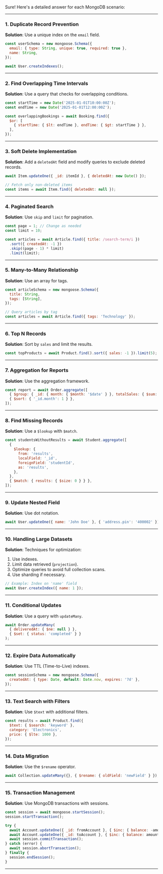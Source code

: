 Sure! Here's a detailed answer for each MongoDB scenario:

---

### 1. **Duplicate Record Prevention**
**Solution**: Use a unique index on the `email` field.
```javascript
const userSchema = new mongoose.Schema({
  email: { type: String, unique: true, required: true },
  name: String,
});

await User.createIndexes();
```

---

### 2. **Find Overlapping Time Intervals**
**Solution**: Use a query that checks for overlapping conditions.
```javascript
const startTime = new Date('2025-01-01T10:00:00Z');
const endTime = new Date('2025-01-01T12:00:00Z');

const overlappingBookings = await Booking.find({
  $or: [
    { startTime: { $lt: endTime }, endTime: { $gt: startTime } },
  ],
});
```

---

### 3. **Soft Delete Implementation**
**Solution**: Add a `deletedAt` field and modify queries to exclude deleted records.
```javascript
await Item.updateOne({ _id: itemId }, { deletedAt: new Date() });

// Fetch only non-deleted items
const items = await Item.find({ deletedAt: null });
```

---

### 4. **Paginated Search**
**Solution**: Use `skip` and `limit` for pagination.
```javascript
const page = 1; // Change as needed
const limit = 10;

const articles = await Article.find({ title: /search-term/i })
  .sort({ createdAt: -1 })
  .skip((page - 1) * limit)
  .limit(limit);
```

---

### 5. **Many-to-Many Relationship**
**Solution**: Use an array for tags.
```javascript
const articleSchema = new mongoose.Schema({
  title: String,
  tags: [String],
});

// Query articles by tag
const articles = await Article.find({ tags: 'Technology' });
```

---

### 6. **Top N Records**
**Solution**: Sort by `sales` and limit the results.
```javascript
const topProducts = await Product.find().sort({ sales: -1 }).limit(5);
```

---

### 7. **Aggregation for Reports**
**Solution**: Use the aggregation framework.
```javascript
const report = await Order.aggregate([
  { $group: { _id: { month: { $month: '$date' } }, totalSales: { $sum: '$amount' } } },
  { $sort: { '_id.month': 1 } },
]);
```

---

### 8. **Find Missing Records**
**Solution**: Use a `$lookup` with `$match`.
```javascript
const studentsWithoutResults = await Student.aggregate([
  {
    $lookup: {
      from: 'results',
      localField: '_id',
      foreignField: 'studentId',
      as: 'results',
    },
  },
  { $match: { results: { $size: 0 } } },
]);
```

---

### 9. **Update Nested Field**
**Solution**: Use dot notation.
```javascript
await User.updateOne({ name: 'John Doe' }, { 'address.pin': '400002' });
```

---

### 10. **Handling Large Datasets**
**Solution**: Techniques for optimization:
1. Use indexes.
2. Limit data retrieved (`projection`).
3. Optimize queries to avoid full collection scans.
4. Use sharding if necessary.
```javascript
// Example: Index on 'name' field
await User.createIndex({ name: 1 });
```

---

### 11. **Conditional Updates**
**Solution**: Use a query with `updateMany`.
```javascript
await Order.updateMany(
  { deliveredAt: { $ne: null } },
  { $set: { status: 'completed' } }
);
```

---

### 12. **Expire Data Automatically**
**Solution**: Use TTL (Time-to-Live) indexes.
```javascript
const sessionSchema = new mongoose.Schema({
  createdAt: { type: Date, default: Date.now, expires: '7d' },
});
```

---

### 13. **Text Search with Filters**
**Solution**: Use `$text` with additional filters.
```javascript
const results = await Product.find({
  $text: { $search: 'keyword' },
  category: 'Electronics',
  price: { $lte: 1000 },
});
```

---

### 14. **Data Migration**
**Solution**: Use the `$rename` operator.
```javascript
await Collection.updateMany({}, { $rename: { oldField: 'newField' } });
```

---

### 15. **Transaction Management**
**Solution**: Use MongoDB transactions with sessions.
```javascript
const session = await mongoose.startSession();
session.startTransaction();

try {
  await Account.updateOne({ _id: fromAccount }, { $inc: { balance: -amount } }, { session });
  await Account.updateOne({ _id: toAccount }, { $inc: { balance: amount } }, { session });
  await session.commitTransaction();
} catch (error) {
  await session.abortTransaction();
} finally {
  session.endSession();
}
```

---
 